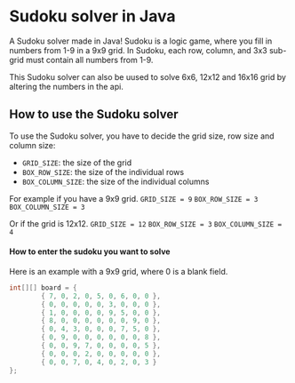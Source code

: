 # Sudoku solver in Java

A Sudoku solver made in Java!
Sudoku is a logic game, where you fill in numbers from 1-9 in a 9x9 grid. In Sudoku, each row, column, and 3x3 sub-grid must contain all numbers from 1-9.

This Sudoku solver can also be uused to solve 6x6, 12x12 and 16x16 grid by altering the numbers in the api.

## How to use the Sudoku solver

To use the Sudoku solver, you have to decide the grid size, row size and column size:

- `GRID_SIZE`: the size of the grid
- `BOX_ROW_SIZE`: the size of the individual rows
- `BOX_COLUMN_SIZE`: the size of the individual columns

For example if you have a 9x9 grid.
`GRID_SIZE = 9`
`BOX_ROW_SIZE = 3`
`BOX_COLUMN_SIZE = 3`

Or if the grid is 12x12.
`GRID_SIZE = 12`
`BOX_ROW_SIZE = 3`
`BOX_COLUMN_SIZE = 4`

#### How to enter the sudoku you want to solve
Here is an example with a 9x9 grid, where 0 is a blank field.

```java
int[][] board = {
        { 7, 0, 2, 0, 5, 0, 6, 0, 0 },
        { 0, 0, 0, 0, 0, 3, 0, 0, 0 },
        { 1, 0, 0, 0, 0, 9, 5, 0, 0 },
        { 8, 0, 0, 0, 0, 0, 0, 9, 0 },
        { 0, 4, 3, 0, 0, 0, 7, 5, 0 },
        { 0, 9, 0, 0, 0, 0, 0, 0, 8 },
        { 0, 0, 9, 7, 0, 0, 0, 0, 5 },
        { 0, 0, 0, 2, 0, 0, 0, 0, 0 },
        { 0, 0, 7, 0, 4, 0, 2, 0, 3 }
};
```


